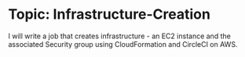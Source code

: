 # Topic: Infrastructure-Creation

I will write a job that creates infrastructure - an EC2 instance and the associated Security group using CloudFormation and CircleCI on AWS.
